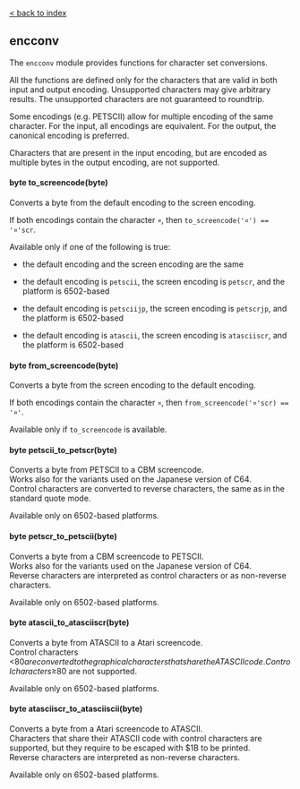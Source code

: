[< back to index](../doc_index.md)

## encconv

The `encconv` module provides functions for character set conversions.

All the functions are defined only for the characters that are valid in both input and output encoding.
Unsupported characters may give arbitrary results.
The unsupported characters are not guaranteed to roundtrip.

Some encodings (e.g. PETSCII) allow for multiple encoding of the same character.
For the input, all encodings are equivalent.
For the output, the canonical encoding is preferred.

Characters that are present in the input encoding,
but are encoded as multiple bytes in the output encoding, are not supported.

#### byte to_screencode(byte)

Converts a byte from the default encoding to the screen encoding.

If both encodings contain the character `¤`, then `to_screencode('¤') == '¤'scr`.

Available only if one of the following is true:

* the default encoding and the screen encoding are the same

* the default encoding is `petscii`, the screen encoding is `petscr`, and the platform is 6502-based

* the default encoding is `petsciijp`, the screen encoding is `petscrjp`, and the platform is 6502-based

* the default encoding is `atascii`, the screen encoding is `atasciiscr`, and the platform is 6502-based

#### byte from_screencode(byte)

Converts a byte from the screen encoding to the default encoding.

If both encodings contain the character `¤`, then `from_screencode('¤'scr) == '¤'`.

Available only if `to_screencode` is available.

#### byte petscii_to_petscr(byte)

Converts a byte from PETSCII to a CBM screencode.  
Works also for the variants used on the Japanese version of C64.  
Control characters are converted to reverse characters, the same as in the standard quote mode.

Available only on 6502-based platforms.

#### byte petscr_to_petscii(byte)

Converts a byte from a CBM screencode to PETSCII.  
Works also for the variants used on the Japanese version of C64.  
Reverse characters are interpreted as control characters or as non-reverse characters.

Available only on 6502-based platforms.

#### byte atascii_to_atasciiscr(byte)

Converts a byte from ATASCII to a Atari screencode.  
Control characters <$80 are converted to the graphical characters that share the ATASCII code.  
Control characters ≥$80 are not supported.  

Available only on 6502-based platforms.

#### byte atasciiscr_to_atasciiscii(byte)

Converts a byte from a Atari screencode to ATASCII.  
Characters that share their ATASCII code with control characters are supported,
but they require to be escaped with $1B to be printed.  
Reverse characters are interpreted as non-reverse characters.

Available only on 6502-based platforms.

